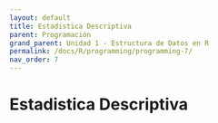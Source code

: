 ```yaml
---
layout: default
title: Estadistica Descriptiva
parent: Programación
grand_parent: Unidad 1 - Estructura de Datos en R
permalink: /docs/R/programming/programming-7/
nav_order: 7
---
```


# Estadistica Descriptiva

